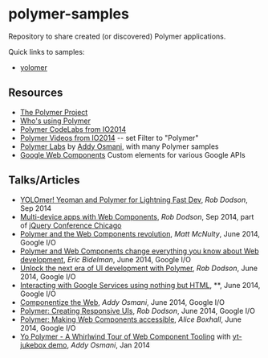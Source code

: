polymer-samples
===============

Repository to share created (or discovered) Polymer applications.

Quick links to samples:
 * [yolomer](README.yolomer.md)


Resources
----------
 * [The Polymer Project](http://www.polymer-project.org/)
 * [Who's using Polymer](https://github.com/Polymer/polymer/wiki/Who's-using-Polymer%3F)
 * [Polymer CodeLabs from IO2014](http://io2014codelabs.appspot.com/static/index.html)
 * [Polymer Videos from IO2014](https://www.google.com/events/io/io14videos) -- set Filter to "Polymer"
 * [Polymer Labs](https://github.com/PolymerLabs) by [Addy Osmani](https://github.com/addyosmani), with many Polymer samples
 * [Google Web Components](http://googlewebcomponents.github.io/) Custom elements for various Google APIs


Talks/Articles
---------------
 * [YOLOmer! Yeoman and Polymer for Lightning Fast Dev](https://www.youtube.com/watch?v=INH_OW4lFSs), *Rob Dodson*, Sep 2014
 * [Multi-device apps with Web Components](http://webcomponents.org/presentations/multi-device-apps-with-web-components-at-jqcon/), *Rob Dodson*, Sep 2014, part of [jQuery Conference Chicago](https://www.youtube.com/playlist?list=PL-0yjdC10QYpmXI3l-PGK1od4kTWOjm_A)
 * [Polymer and the Web Components revolution](https://www.youtube.com/watch?v=yRbOSdAe_JU), *Matt McNulty*, June 2014, Google I/O
 * [Polymer and Web Components change everything you know about Web development](https://www.youtube.com/watch?v=8OJ7ih8EE7s), *Eric Bidelman*, June 2014, Google I/O
 * [Unlock the next era of UI development with Polymer](https://www.youtube.com/watch?v=HKrYfrAzqFA), *Rob Dodson*, June 2014, Google I/O
 * [Interacting with Google Services using nothing but HTML](), **, June 2014, Google I/O
 * [Componentize the Web](https://www.youtube.com/watch?v=2toYLLcoY14), *Addy Osmani*, June 2014, Google I/O
 * [Polymer: Creating Responsive UIs](https://www.youtube.com/watch?v=svfu9iQ8cyg), *Rob Dodson*, June 2014, Google I/O
 * [Polymer: Making Web Components accessible](https://www.youtube.com/watch?v=_IBiXfxhF-A), *Alice Boxhall*, June 2014, Google I/O
 * [Yo Polymer - A Whirlwind Tour of Web Component Tooling](https://www.google.com/events/io/io14videos) with [yt-jukebox demo](https://github.com/addyosmani/yt-jukebox), *Addy Osmani*, Jan 2014 
